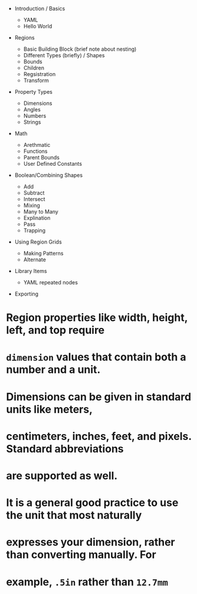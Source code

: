 - Introduction / Basics
	- YAML
	- Hello World

- Regions
	- Basic Building Block (brief note about nesting)
	- Different Types (briefly) / Shapes
	- Bounds
	- Children
	- Regsistration
	- Transform

- Property Types
	- Dimensions
	- Angles
	- Numbers
	- Strings

- Math
	- Arethmatic
	- Functions
	- Parent Bounds
	- User Defined Constants

- Boolean/Combining Shapes
	- Add
	- Subtract
	- Intersect
	- Mixing
	- Many to Many
	- Explination
	- Pass
	- Trapping

- Using Region Grids
	- Making Patterns
	- Alternate

- Library Items
	- YAML repeated nodes

- Exporting














# Region properties like width, height, left, and top require
# `dimension` values that contain both a number and a unit.
# Dimensions can be given in standard units like meters,
# centimeters, inches, feet, and pixels. Standard abbreviations
# are supported as well.

# It is a general good practice to use the unit that most naturally
# expresses your dimension, rather than converting manually. For
# example, `.5in` rather than `12.7mm`
